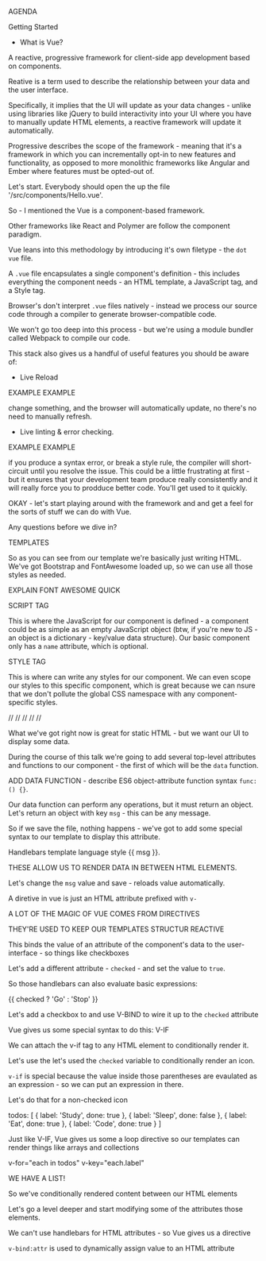 AGENDA


Getting Started
- What is Vue?

A reactive, progressive framework for client-side app development based on components.


Reative is a term used to describe the relationship between your data and the user interface.

Specifically, it implies that the UI will update as your data changes - unlike using libraries like jQuery to build interactivity into your UI where you have to manually update HTML elements, a reactive framework will update it automatically.


Progressive describes the scope of the framework - meaning that it's a framework in which you can incrementally opt-in to new features and functionality, as opposed to more monolithic frameworks like Angular and Ember where features must be opted-out of.


Let's start. Everybody should open the up the file '/src/components/Hello.vue'.

So - I mentioned the Vue is a component-based framework.

Other frameworks like React and Polymer are follow the component paradigm.

Vue leans into this methodology by introducing it's own filetype - the `dot vue` file.

A `.vue` file encapsulates a single component's definition - this includes everything the component needs - an HTML template, a JavaScript tag, and a Style tag.

Browser's don't interpret `.vue` files natively - instead we process our source code through a compiler to generate browser-compatible code.

We won't go too deep into this process - but we're using a module bundler called Webpack to compile our code.

This stack also gives us a handful of useful features you should be aware of:



- Live Reload

EXAMPLE EXAMPLE

change something, and the browser will automatically update, no there's no need to manually refresh.



- Live linting & error checking.

EXAMPLE EXAMPLE

if you produce a syntax error, or break a style rule, the compiler will short-circuit until you resolve the issue. This could be a little frustrating at first - but it ensures that your development team produce really consistently and it will really force you to prodduce better code. You'll get used to it quickly.



OKAY - let's start playing around with the framework and and get a feel for the sorts of stuff we can do with Vue.

Any questions before we dive in?



TEMPLATES

So as you can see from our template we're basically just writing HTML. We've got Bootstrap and FontAwesome loaded up, so we can use all those styles as needed.

EXPLAIN FONT AWESOME QUICK



SCRIPT TAG

This is where the JavaScript for our component is defined - a component could be as simple as an empty JavaScript object (btw, if you're new to JS - an object is a dictionary - key/value data structure). Our basic component only has a `name` attribute, which is optional.



STYLE TAG

This is where can write any styles for our component. We can even scope our styles to this specific component, which is great because we can nsure that we don't pollute the global CSS namespace with any component-specific styles.

// // // // //


What we've got right now is great for static HTML - but we want our UI to display some data.

During the course of this talk we're going to add several top-level attributes and functions to our component - the first of which will be the `data` function.

ADD DATA FUNCTION - describe ES6 object-attribute function syntax `func: () {}`.

Our data function can perform any operations, but it must return an object. Let's return an object with key `msg` - this can be any message.




<!-- LETS USE OUR DATA IN THE TEMPLATE -->

So if we save the file, nothing happens - we've got to add some special syntax to our template to display this attribute.

Handlebars template language style {{ msg }}.

THESE ALLOW US TO RENDER DATA IN BETWEEN HTML ELEMENTS.

Let's change the `msg` value and save - reloads value automatically.



<!-- DIRECTIVES -->
A diretive in vue is just an HTML attribute prefixed with `v-`

A LOT OF THE MAGIC OF VUE COMES FROM DIRECTIVES

THEY'RE USED TO KEEP OUR TEMPLATES STRUCTUR REACTIVE



<!-- OUR FIRST DIRECTIVE  -->
<!-- LETS USE V-MODEL DIRECTIVE TO CHANGE OUR DATA -->
This binds the value of an attribute of the component's data to the user-interface - so things like checkboxes




<!-- EVALUATING INSIDE HANDLEBARS -->
Let's add a different attribute - `checked` - and set the value to `true`.

So those handlebars can also evaluate basic expressions:

{{ checked ? 'Go' : 'Stop' }}

Let's add a checkbox to and use V-BIND to wire it up to the `checked` attribute




<!-- NOW LETS MAKE OUR HTML STRUCTURE DATA-REACTIVE -->

Vue gives us some special syntax to do this: V-IF

We can attach the v-if tag to any HTML element to conditionally render it.

Let's use the let's used the `checked` variable to conditionally render an icon.

<i class='fa fa-check' v-if="checked"></i>

`v-if` is special because the value inside those parentheses are evaulated as an expression - so we can put an expression in there.

Let's do that for a non-checked icon
<i class='fa fa-times' v-if="!checked"></i>


<!-- COOL!  -->
<!-- Let's work with some more complex data -->
<!-- Any questions before we move forward, 5 minute break? -->


<!-- LETS CONTINUE -->
<!-- DEFINE DATA.TODOS - STUDY SLEEP EAT CODE -->
<!-- label & done attributes -->
todos: [
  { label: 'Study', done: true },
  { label: 'Sleep', done: false },
  { label: 'Eat', done: true },
  { label: 'Code', done: true }
]

Just like V-IF, Vue gives us some a loop directive so our templates can render things like arrays and collections

v-for="each in todos" v-key="each.label"


WE HAVE A LIST!


<!-- LETS MAKE SOME HTML ATTRIBUTES REACTIVE -->
<!-- EVALUATING WITH V-BIND -->
So we've conditionally rendered content between our HTML elements

Let's go a level deeper and start modifying some of the attributes those elements.

We can't use handlebars for HTML attributes - so Vue gives us a directive

`v-bind:attr` is used to dynamically assign value to an HTML attribute


<!-- COOL, BUT IT'S A LITTLE TIGHT THERE -->
